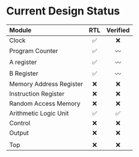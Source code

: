 # Current Design Status

| Module                  | RTL | Verified |
| :---------------------- | :-: | :-: |
| Clock                   |✅|❌|
| Program Counter         |✅|〰️|
| A register              |✅|〰️|
| B Register              |✅|〰️|
| Memory Address Register |❌|❌|
| Instruction Register    |❌|❌|
| Random Access Memory    |❌|❌|
| Arithmetic Logic Unit   |✅|✅|
| Control                 |❌|❌|
| Output                  |❌|❌|
||||
| Top                     |❌|❌|
